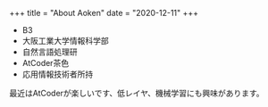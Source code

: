 +++
title = "About Aoken"
date = "2020-12-11"
+++
- B3
- 大阪工業大学情報科学部
- 自然言語処理研
- AtCoder茶色
- 応用情報技術者所持

最近はAtCoderが楽しいです、低レイヤ、機械学習にも興味があります。